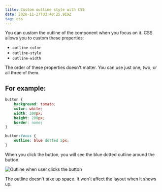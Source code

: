 ```yaml
---
title: Custom outline style with CSS
date: 2020-11-27T03:40:25.919Z
tag: css
---
```

You can custom the outline of the component when you focus on it. CSS allows you to custom these properties:

* `outline-color`
* `outline-style`
* `outline-width`

The order of these properties doesn't matter. You can use just one, two, or all three of them.

## For example:

```css
button {
	background: tomato;
	color: white;
	width: 200px;
	height: 200px;
	border: none;
}

button:focus {
    outline: blue dotted 5px;
}
```

When you click the button, you will see the blue dotted outline around the button. 

![Outline when user clicks the button](/uploads/outline-click.png "Outline when user clicks the button")

The outline doesn't take up space. It won't affect the layout when it shows up.